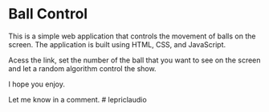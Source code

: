 # Ball Control

This is a simple web application that controls the movement of balls on the screen. The application is built using HTML, CSS, and JavaScript.

Acess the link, set the number of the ball that you want to see on the screen and let a random algorithm control the show. 

I hope you enjoy.

Let me know in a comment.
#   l e p r i c l a u d i o  
 
